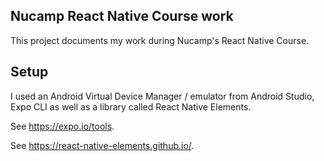 ## Nucamp React Native Course work
This project documents my work during Nucamp's React Native Course.

## Setup
I used an Android Virtual Device Manager / emulator from Android Studio, Expo CLI as well as a library called React Native Elements. 

See https://expo.io/tools.

See https://react-native-elements.github.io/.